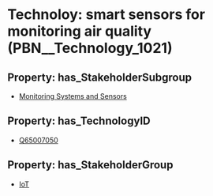 # Technoloy: __smart sensors for monitoring air quality__ (PBN__Technology_1021)

## Property: has_StakeholderSubgroup

* [Monitoring Systems and Sensors](PBN__TechSubgroup_119)

## Property: has_TechnologyID

* [Q65007050](Q65007050)

## Property: has_StakeholderGroup

* [IoT](PBN__TechGroup_16)

